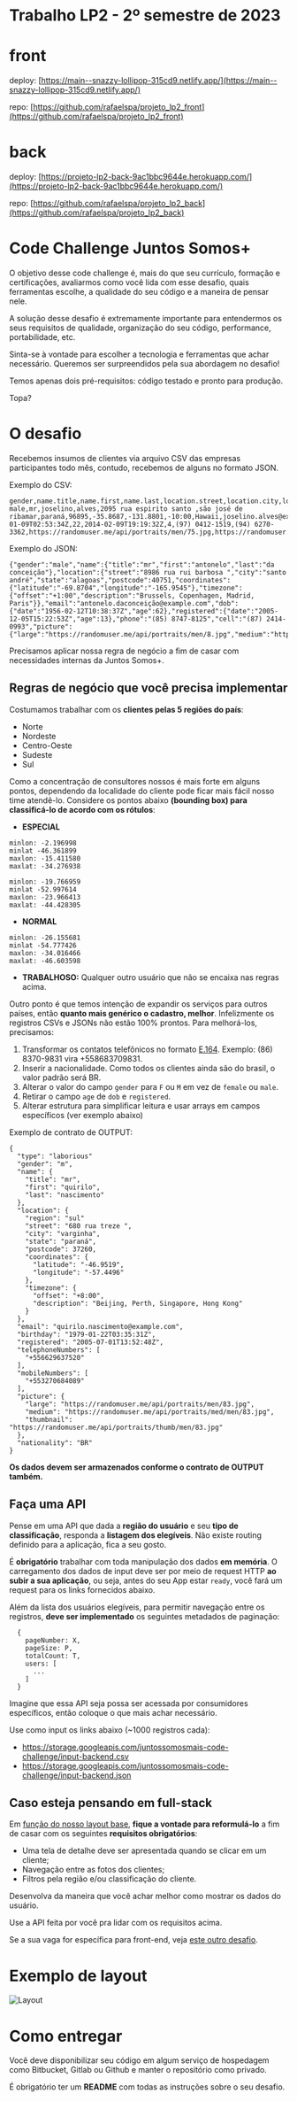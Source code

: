 # Trabalho LP2 - 2º semestre de 2023

# front

  deploy: [https://main--snazzy-lollipop-315cd9.netlify.app/](https://main--snazzy-lollipop-315cd9.netlify.app/)

  repo: [https://github.com/rafaelspa/projeto_lp2_front](https://github.com/rafaelspa/projeto_lp2_front)

# back

  deploy: [https://projeto-lp2-back-9ac1bbc9644e.herokuapp.com/](https://projeto-lp2-back-9ac1bbc9644e.herokuapp.com/)
  
  repo: [https://github.com/rafaelspa/projeto_lp2_back](https://github.com/rafaelspa/projeto_lp2_back)


# Code Challenge Juntos Somos+

O objetivo desse code challenge é, mais do que seu currículo, formação e certificações, avaliarmos como você lida com esse desafio, quais ferramentas escolhe, a qualidade do seu código e a maneira de pensar nele.

A solução desse desafio é extremamente importante para entendermos os seus requisitos de qualidade, organização do seu código, performance, portabilidade, etc.

Sinta-se à vontade para escolher a tecnologia e ferramentas que achar necessário. Queremos ser surpreendidos pela sua abordagem no desafio!

Temos apenas dois pré-requisitos: código testado e pronto para produção.

Topa?

# O desafio

Recebemos insumos de clientes via arquivo CSV das empresas participantes todo mês, contudo, recebemos de alguns no formato JSON.

Exemplo do CSV:

```
gender,name.title,name.first,name.last,location.street,location.city,location.state,location.postcode,location.coordinates.latitude,location.coordinates.longitude,location.timezone.offset,location.timezone.description,email,dob.date,dob.age,registered.date,registered.age,phone,cell,picture.large,picture.medium,picture.thumbnail
male,mr,joselino,alves,2095 rua espirito santo ,são josé de ribamar,paraná,96895,-35.8687,-131.8801,-10:00,Hawaii,joselino.alves@example.com,1996-01-09T02:53:34Z,22,2014-02-09T19:19:32Z,4,(97) 0412-1519,(94) 6270-3362,https://randomuser.me/api/portraits/men/75.jpg,https://randomuser.me/api/portraits/med/men/75.jpg,https://randomuser.me/api/portraits/thumb/men/75.jpg
```
Exemplo do JSON:

```
{"gender":"male","name":{"title":"mr","first":"antonelo","last":"da conceição"},"location":{"street":"8986 rua rui barbosa ","city":"santo andré","state":"alagoas","postcode":40751,"coordinates":{"latitude":"-69.8704","longitude":"-165.9545"},"timezone":{"offset":"+1:00","description":"Brussels, Copenhagen, Madrid, Paris"}},"email":"antonelo.daconceição@example.com","dob":{"date":"1956-02-12T10:38:37Z","age":62},"registered":{"date":"2005-12-05T15:22:53Z","age":13},"phone":"(85) 8747-8125","cell":"(87) 2414-0993","picture":{"large":"https://randomuser.me/api/portraits/men/8.jpg","medium":"https://randomuser.me/api/portraits/med/men/8.jpg","thumbnail":"https://randomuser.me/api/portraits/thumb/men/8.jpg"}}
```

Precisamos aplicar nossa regra de negócio a fim de casar com necessidades internas da Juntos Somos+.

## Regras de negócio que você precisa implementar

Costumamos trabalhar com os **clientes pelas 5 regiões do país**: 

- Norte
- Nordeste
- Centro-Oeste
- Sudeste
- Sul

Como a concentração de consultores nossos é mais forte em alguns pontos, dependendo da localidade do cliente pode ficar mais fácil nosso time atendê-lo. Considere os pontos abaixo **(bounding box) para classificá-lo de acordo com os rótulos**:

- **ESPECIAL**

```
minlon: -2.196998
minlat -46.361899
maxlon: -15.411580
maxlat: -34.276938
```
```
minlon: -19.766959
minlat -52.997614
maxlon: -23.966413
maxlat: -44.428305
```

- **NORMAL**

```
minlon: -26.155681
minlat -54.777426
maxlon: -34.016466
maxlat: -46.603598
```

- **TRABALHOSO:** Qualquer outro usuário que não se encaixa nas regras acima.

Outro ponto é que temos intenção de expandir os serviços para outros países, então **quanto mais genérico o cadastro, melhor**. Infelizmente os registros CSVs e JSONs não estão 100% prontos. Para melhorá-los, precisamos:

1. Transformar os contatos telefônicos no formato [E.164](https://en.wikipedia.org/wiki/E.164). Exemplo: (86) 8370-9831 vira +558683709831.
2. Inserir a nacionalidade. Como todos os clientes ainda são do brasil, o valor padrão será BR.
3. Alterar o valor do campo `gender` para `F` ou `M` em vez de `female` ou `male`.
4. Retirar o campo `age` de `dob` e `registered`.
5. Alterar estrutura para simplificar leitura e usar arrays em campos específicos (ver exemplo abaixo)

Exemplo de contrato de OUTPUT:

```
{
  "type": "laborious"
  "gender": "m",
  "name": {
    "title": "mr",
    "first": "quirilo",
    "last": "nascimento"
  },
  "location": {
    "region": "sul"
    "street": "680 rua treze ",
    "city": "varginha",
    "state": "paraná",
    "postcode": 37260,
    "coordinates": {
      "latitude": "-46.9519",
      "longitude": "-57.4496"
    },
    "timezone": {
      "offset": "+8:00",
      "description": "Beijing, Perth, Singapore, Hong Kong"
    }
  },
  "email": "quirilo.nascimento@example.com",
  "birthday": "1979-01-22T03:35:31Z",
  "registered": "2005-07-01T13:52:48Z",
  "telephoneNumbers": [
    "+556629637520"
  ],
  "mobileNumbers": [
    "+553270684089"
  ],
  "picture": {
    "large": "https://randomuser.me/api/portraits/men/83.jpg",
    "medium": "https://randomuser.me/api/portraits/med/men/83.jpg",
    "thumbnail": "https://randomuser.me/api/portraits/thumb/men/83.jpg"
  },
  "nationality": "BR"
}

```

**Os dados devem ser armazenados conforme o contrato de OUTPUT também.**

## Faça uma API

Pense em uma API que dada a **região do usuário** e seu **tipo de classificação**, responda a **listagem dos elegíveis**. Não existe routing definido para a aplicação, fica a seu gosto.

É **obrigatório** trabalhar com toda manipulação dos dados **em memória**. O carregamento dos dados de input deve ser por meio de request HTTP **ao subir a sua aplicação**, ou seja, antes do seu App estar `ready`, você fará um request para os links fornecidos abaixo.

Além da lista dos usuários elegíveis, para permitir navegação entre os registros, **deve ser implementado** os seguintes metadados de paginação:

```
  {
    pageNumber: X,
    pageSize: P,
    totalCount: T,
    users: [
      ...
    ]
  }
```

Imagine que essa API seja possa ser acessada por consumidores específicos, então coloque o que mais achar necessário.

Use como input os links abaixo (~1000 registros cada):

- https://storage.googleapis.com/juntossomosmais-code-challenge/input-backend.csv
- https://storage.googleapis.com/juntossomosmais-code-challenge/input-backend.json

## Caso esteja pensando em full-stack

Em [função do nosso layout base](layout-desktop.jpg), **fique a vontade para reformulá-lo** a fim de casar com os seguintes **requisitos obrigatórios**:
  
  - Uma tela de detalhe deve ser apresentada quando se clicar em um cliente;
  - Navegação entre as fotos dos clientes;
  - Filtros pela região e/ou classificação do cliente.

Desenvolva da maneira que você achar melhor como mostrar os dados do usuário.

Use a API feita por você pra lidar com os requisitos acima.

Se a sua vaga for específica para front-end, veja [este outro desafio](https://github.com/juntossomosmais/frontend-challenge).

# Exemplo de layout

![Layout](./public/layout-desktop.jpg)

# Como entregar

Você deve disponibilizar seu código em algum serviço de hospedagem como Bitbucket, Gitlab ou Github e manter o repositório como privado.

É obrigatório ter um **README** com todas as instruções sobre o seu desafio.